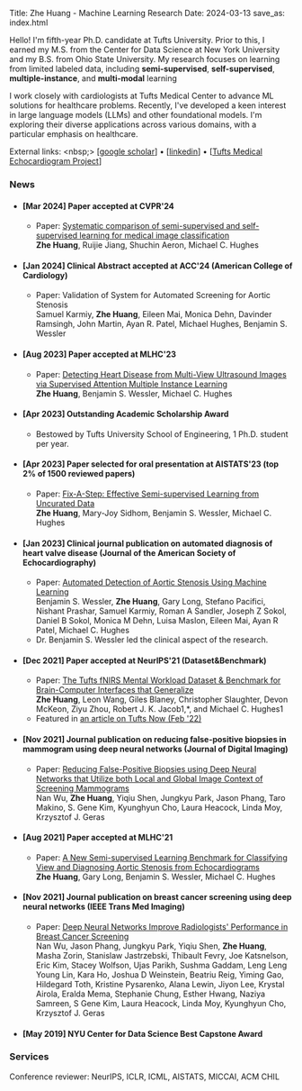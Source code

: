 Title: Zhe Huang - Machine Learning Research
Date: 2024-03-13
save_as: index.html

<div class="intro-text">
<p>Hello! I'm fifth-year Ph.D. candidate at Tufts University. Prior to this, I earned my M.S. from the Center for Data Science at New York University and my B.S. from Ohio State University. My research focuses on learning from limited labeled data, including <strong>semi-supervised</strong>, <strong>self-supervised</strong>, <strong>multiple-instance</strong>, and <strong>multi-modal</strong> learning</p>
    
<p>I work closely with cardiologists at Tufts Medical Center to advance ML solutions for healthcare problems. Recently, I've developed a keen interest in large language models (LLMs) and other foundational models. I'm exploring their diverse applications across various domains, with a particular emphasis on healthcare.</p>

</div>

External links:
<nbsp;>
[[google scholar](https://scholar.google.com/citations?hl=en&user=txh41pQAAAAJ&view_op=list_works)]
&#8226;
[[linkedin](https://www.linkedin.com/in/zhe-huang-7aa065113/)]
&#8226;
[[Tufts Medical Echocardiogram Project](https://tmed.cs.tufts.edu/)]


### News

<ul class="list-group">
    <li class="list-group-item">
        <h4 class="list-group-item-heading">
            [Mar 2024] Paper accepted at CVPR'24
        </h4>
        <ul>
            <li>
                Paper: <a href="https://arxiv.org/abs/2307.08919">Systematic comparison of semi-supervised and self-supervised learning for medical image classification</a>
                <br>
                <span class="authors"><strong>Zhe Huang</strong>, Ruijie Jiang, Shuchin Aeron, Michael C. Hughes</span>
            </li>            
        </ul>
    </li>
    <li class="list-group-item">
        <h4 class="list-group-item-heading">
            [Jan 2024] Clinical Abstract accepted at ACC'24 (American College of Cardiology)
        </h4>
        <ul>
            <li>
                Paper: Validation of System for Automated Screening for Aortic Stenosis
                <br>
                <span class="authors">Samuel Karmiy, <strong>Zhe Huang</strong>, Eileen Mai, Monica Dehn, Davinder Ramsingh, John Martin, Ayan R. Patel, Michael Hughes, Benjamin S. Wessler</span>
            </li>            
        </ul>
    </li>
    <li class="list-group-item">
        <h4 class="list-group-item-heading">
            [Aug 2023] Paper accepted at MLHC'23
        </h4>
        <ul>
            <li>
                Paper: <a href="https://arxiv.org/abs/2306.00003">Detecting Heart Disease from Multi-View Ultrasound Images via Supervised Attention Multiple Instance Learning</a>
                <br>
                <span class="authors"><strong>Zhe Huang</strong>, Benjamin S. Wessler, Michael C. Hughes</span>
            </li>            
        </ul>
    </li>
    <li class="list-group-item">
        <h4 class="list-group-item-heading">
            [Apr 2023] Outstanding Academic Scholarship Award
        </h4>
        <ul>
            <li>
                Bestowed by Tufts University School of Engineering, 1 Ph.D. student per year.
            </li>            
        </ul>
    </li>
    <li class="list-group-item">
        <h4 class="list-group-item-heading">
            [Apr 2023] Paper selected for oral presentation at AISTATS'23 (top 2% of 1500 reviewed papers)
        </h4>
        <ul>
            <li>
                Paper: <a href="https://arxiv.org/abs/2208.11870">Fix-A-Step: Effective Semi-supervised Learning from Uncurated Data</a>
                <br>
                <span class="authors"><strong>Zhe Huang</strong>, Mary-Joy Sidhom, Benjamin S. Wessler, Michael C. Hughes</span>
            </li>
<!--             <li>Paper: <a href="https://arxiv.org/abs/2208.11870">Fix-A-Step: Effective Semi-supervised Learning from Uncurated Data</a></li>
            <li><strong>Zhe Huang</strong>, Mary-Joy Sidhom, Benjamin S. Wessler, Michael C. Hughes</li> -->
        </ul>
    </li>
    <li class="list-group-item">
        <h4 class="list-group-item-heading">
            [Jan 2023] Clinical journal publication on automated diagnosis of heart valve disease (Journal of the American Society of Echocardiography)
        </h4>
        <ul>
            <li>
                Paper: <a href="https://pubmed.ncbi.nlm.nih.gov/36641103/">Automated Detection of Aortic Stenosis Using Machine Learning</a>
                <br>
                <span class="authors">Benjamin S. Wessler, <strong>Zhe Huang</strong>, Gary Long, Stefano Pacifici, Nishant Prashar, Samuel Karmiy, Roman A Sandler, Joseph Z Sokol, Daniel B Sokol, Monica M Dehn, Luisa Maslon, Eileen Mai, Ayan R Patel, Michael C. Hughes </span>
            </li>
            <li>
                Dr. Benjamin S. Wessler led the clinical aspect of the research.
            </li>
        </ul>
    </li>
    <li class="list-group-item">
        <h4 class="list-group-item-heading">
            [Dec 2021] Paper accepted at NeurIPS'21 (Dataset&amp;Benchmark)
        </h4>
        <ul>
            <li>
                Paper: <a href="https://datasets-benchmarks-proceedings.neurips.cc/paper/2021/file/bd686fd640be98efaae0091fa301e613-Paper-round2.pdf">The Tufts fNIRS Mental Workload Dataset & Benchmark for Brain-Computer Interfaces that Generalize</a>
            <br>
                <span class="authors"><strong>Zhe Huang</strong>, Leon Wang, Giles Blaney, Christopher Slaughter, Devon McKeon, Ziyu Zhou, Robert J. K. Jacob1,*, and Michael C. Hughes1</span>
            </li>
            <li> Featured in <a href="https://now.tufts.edu/articles/getting-better-performance-brains-and-computers">an article on Tufts Now (Feb '22)</a></li>
        </ul>
    </li>
    <li class="list-group-item">
        <h4 class="list-group-item-heading">
            [Nov 2021] Journal publication on reducing false-positive biopsies in mammogram using deep neural networks (Journal of Digital Imaging)
        </h4>
            <ul>
                <li>
                    Paper: <a href="https://link.springer.com/article/10.1007/s10278-021-00530-6">Reducing False-Positive Biopsies using Deep Neural Networks that Utilize both Local and Global Image Context of Screening Mammograms</a>
                    <br>
                    <span class="authors"> Nan Wu, <strong>Zhe Huang</strong>, Yiqiu Shen, Jungkyu Park, Jason Phang, Taro Makino, S. Gene Kim, Kyunghyun Cho, Laura Heacock, Linda Moy, Krzysztof J. Geras</span>
                </li>
            </ul>
    </li>
    <li class="list-group-item">
        <h4 class="list-group-item-heading">
            [Aug 2021] Paper accepted at MLHC'21
        </h4>
            <ul>
                <li>
                    Paper: <a href="https://arxiv.org/abs/2108.00080">A New Semi-supervised Learning Benchmark for Classifying View and Diagnosing Aortic Stenosis from Echocardiograms</a>
                    <br>
                    <span class="authors"><strong>Zhe Huang</strong>, Gary Long, Benjamin S. Wessler, Michael C. Hughes</span>
                </li>
            </ul>
    </li>
    <li class="list-group-item">
        <h4 class="list-group-item-heading">
            [Nov 2021] Journal publication on breast cancer screening using deep neural networks (IEEE Trans Med Imaging)
        </h4>
            <ul>
                <li>
                    Paper: <a href="https://pubmed.ncbi.nlm.nih.gov/31603772/">Deep Neural Networks Improve Radiologists' Performance in Breast Cancer Screening</a>
                    <br>
                    <span class="authors"> Nan Wu, Jason Phang, Jungkyu Park, Yiqiu Shen, <strong>Zhe Huang</strong>, Masha Zorin, Stanislaw Jastrzebski, Thibault Fevry, Joe Katsnelson, Eric Kim, Stacey Wolfson, Ujas Parikh, Sushma Gaddam, Leng Leng Young Lin, Kara Ho, Joshua D Weinstein, Beatriu Reig, Yiming Gao, Hildegard Toth, Kristine Pysarenko, Alana Lewin, Jiyon Lee, Krystal Airola, Eralda Mema, Stephanie Chung, Esther Hwang, Naziya Samreen, S Gene Kim, Laura Heacock, Linda Moy, Kyunghyun Cho, Krzysztof J. Geras</span>
                </li>
            </ul>
    </li>
    <li class="list-group-item">
        <h4 class="list-group-item-heading">
            [May 2019] NYU Center for Data Science Best Capstone Award
        </h4>
    </li>
</ul>

### Services
Conference reviewer: NeurIPS, ICLR, ICML, AISTATS, MICCAI, ACM CHIL
        